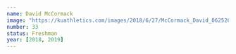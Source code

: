 ```yaml
---
name: David McCormack
image: "https://kuathletics.com/images/2018/6/27/McCormack_David_06252018.jpg?width=182&height=250&mode=crop&anchor=topcenter"
number: 33
status: Freshman
year: [2018, 2019]
---
```

